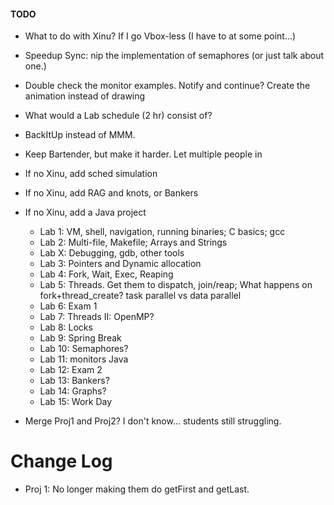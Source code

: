 #### TODO

- What to do with Xinu? If I go Vbox-less (I have to at some point...)
- Speedup Sync: nip the implementation of semaphores (or just talk about one.)
- Double check the monitor examples. Notify and continue? Create the animation instead of drawing
- What would a Lab schedule (2 hr) consist of?
- BackItUp instead of MMM.
- Keep Bartender, but make it harder. Let multiple people in
- If no Xinu, add sched simulation
- If no Xinu, add RAG and knots, or Bankers
- If no Xinu, add a Java project

  - Lab 1: VM, shell, navigation, running binaries; C basics; gcc
  - Lab 2: Multi-file, Makefile; Arrays and Strings
  - Lab X: Debugging, gdb, other tools
  - Lab 3: Pointers and Dynamic allocation
  - Lab 4: Fork, Wait, Exec, Reaping
  - Lab 5: Threads. Get them to dispatch, join/reap; What happens on fork+thread_create? task parallel vs data parallel
  - Lab 6: Exam 1
  - Lab 7: Threads II: OpenMP?
  - Lab 8: Locks
  - Lab 9: Spring Break
  - Lab 10: Semaphores?
  - Lab 11: monitors Java
  - Lab 12: Exam 2
  - Lab 13: Bankers?
  - Lab 14: Graphs?
  - Lab 15: Work Day

- Merge Proj1 and Proj2? I don't know... students still struggling.

# Change Log

- Proj 1: No longer making them do getFirst and getLast.
